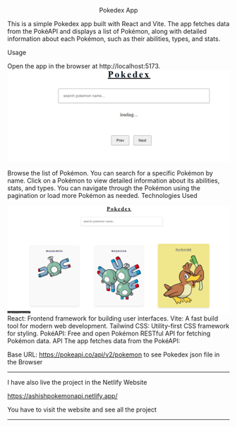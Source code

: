 <p align="center">Pokedex App<p>
This is a simple Pokedex app built with React and Vite. The app fetches data from the PokéAPI and displays a list of Pokémon, along with detailed information about each Pokémon, such as their abilities, types, and stats.

Usage

Open the app in the browser at http://localhost:5173.
![First loading Page](https://github.com/ashish8513/Pokedex-api/blob/main/first.png)

Browse the list of Pokémon. You can search for a specific Pokémon by name.
Click on a Pokémon to view detailed information about its abilities, stats, and types.
You can navigate through the Pokémon using the pagination or load more Pokémon as needed.
Technologies Used

![Home Page](https://github.com/ashish8513/Pokedex-api/blob/main/All%20data%20Pokedex.png)
React: Frontend framework for building user interfaces.
Vite: A fast build tool for modern web development.
Tailwind CSS: Utility-first CSS framework for styling.
PokéAPI: Free and open Pokémon RESTful API for fetching Pokémon data.
API
The app fetches data from the PokéAPI:

Base URL: https://pokeapi.co/api/v2/pokemon to see Pokedex json file in the Browser 
****

I have also live the project in the Netlify Website

https://ashishpokemonapi.netlify.app/

You have to visit the website and see all the project


******
